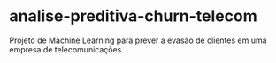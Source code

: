 # analise-preditiva-churn-telecom
Projeto de Machine Learning para prever a evasão de clientes em uma empresa de telecomunicações.
